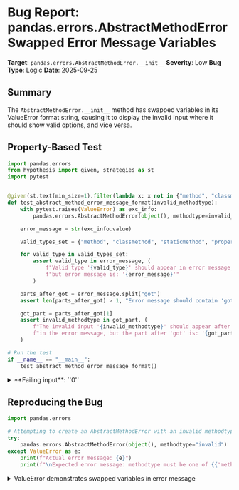 # Bug Report: pandas.errors.AbstractMethodError Swapped Error Message Variables

**Target**: `pandas.errors.AbstractMethodError.__init__`
**Severity**: Low
**Bug Type**: Logic
**Date**: 2025-09-25

## Summary

The `AbstractMethodError.__init__` method has swapped variables in its ValueError format string, causing it to display the invalid input where it should show valid options, and vice versa.

## Property-Based Test

```python
import pandas.errors
from hypothesis import given, strategies as st
import pytest


@given(st.text(min_size=1).filter(lambda x: x not in {"method", "classmethod", "staticmethod", "property"}))
def test_abstract_method_error_message_format(invalid_methodtype):
    with pytest.raises(ValueError) as exc_info:
        pandas.errors.AbstractMethodError(object(), methodtype=invalid_methodtype)

    error_message = str(exc_info.value)

    valid_types_set = {"method", "classmethod", "staticmethod", "property"}

    for valid_type in valid_types_set:
        assert valid_type in error_message, (
            f"Valid type '{valid_type}' should appear in error message, "
            f"but error message is: '{error_message}'"
        )

    parts_after_got = error_message.split("got")
    assert len(parts_after_got) > 1, "Error message should contain 'got'"

    got_part = parts_after_got[1]
    assert invalid_methodtype in got_part, (
        f"The invalid input '{invalid_methodtype}' should appear after 'got' "
        f"in the error message, but the part after 'got' is: '{got_part}'"
    )

# Run the test
if __name__ == "__main__":
    test_abstract_method_error_message_format()
```

<details>

<summary>
**Failing input**: `'0'`
</summary>
```
Traceback (most recent call last):
  File "/home/npc/pbt/agentic-pbt/worker_/19/hypo.py", line 32, in <module>
    test_abstract_method_error_message_format()
    ~~~~~~~~~~~~~~~~~~~~~~~~~~~~~~~~~~~~~~~~~^^
  File "/home/npc/pbt/agentic-pbt/worker_/19/hypo.py", line 7, in test_abstract_method_error_message_format
    def test_abstract_method_error_message_format(invalid_methodtype):
                   ^^^
  File "/home/npc/miniconda/lib/python3.13/site-packages/hypothesis/core.py", line 2124, in wrapped_test
    raise the_error_hypothesis_found
  File "/home/npc/pbt/agentic-pbt/worker_/19/hypo.py", line 25, in test_abstract_method_error_message_format
    assert invalid_methodtype in got_part, (
           ^^^^^^^^^^^^^^^^^^^^^^^^^^^^^^
AssertionError: The invalid input '0' should appear after 'got' in the error message, but the part after 'got' is: ' {'staticmethod', 'method', 'property', 'classmethod'} instead.'
Falsifying example: test_abstract_method_error_message_format(
    invalid_methodtype='0',
)
```
</details>

## Reproducing the Bug

```python
import pandas.errors

# Attempting to create an AbstractMethodError with an invalid methodtype
try:
    pandas.errors.AbstractMethodError(object(), methodtype="invalid")
except ValueError as e:
    print(f"Actual error message: {e}")
    print(f"\nExpected error message: methodtype must be one of {{'method', 'classmethod', 'staticmethod', 'property'}}, got invalid instead.")
```

<details>

<summary>
ValueError demonstrates swapped variables in error message
</summary>
```
Actual error message: methodtype must be one of invalid, got {'method', 'property', 'classmethod', 'staticmethod'} instead.

Expected error message: methodtype must be one of {'method', 'classmethod', 'staticmethod', 'property'}, got invalid instead.
```
</details>

## Why This Is A Bug

This violates expected error message conventions and user expectations in several ways:

1. **Nonsensical Error Message**: The current message says "methodtype must be one of invalid" which is illogical - it's telling the user that the valid value is the invalid input they provided.

2. **Standard Error Message Convention Violation**: Python error messages conventionally follow the pattern "parameter must be one of [valid options], got [invalid input] instead". This error has it backwards.

3. **User Confusion**: When debugging, developers rely on error messages to understand what went wrong. This backwards message will confuse users about what the valid options are versus what they incorrectly provided.

4. **Documentation Inconsistency**: While the pandas documentation doesn't explicitly specify the error message format, standard Python conventions and common sense dictate that error messages should clearly distinguish between valid options and the invalid input received.

## Relevant Context

The bug is located in `/home/npc/miniconda/lib/python3.13/site-packages/pandas/errors/__init__.py` at line 298. The AbstractMethodError class is designed to provide clearer error messages than NotImplementedError for abstract methods in concrete classes.

The methodtype parameter accepts four valid values: 'method', 'classmethod', 'staticmethod', and 'property'. When an invalid value is provided, the ValueError should inform users of these valid options, not tell them that their invalid input is what's required.

This error occurs during the initialization of AbstractMethodError, before the actual AbstractMethodError is raised, so it's a validation error that prevents the intended error from being created.

Link to source code: [pandas/errors/__init__.py:298](https://github.com/pandas-dev/pandas/blob/main/pandas/errors/__init__.py#L298)

## Proposed Fix

```diff
--- a/pandas/errors/__init__.py
+++ b/pandas/errors/__init__.py
@@ -295,7 +295,7 @@ class AbstractMethodError(NotImplementedError):
         types = {"method", "classmethod", "staticmethod", "property"}
         if methodtype not in types:
             raise ValueError(
-                f"methodtype must be one of {methodtype}, got {types} instead."
+                f"methodtype must be one of {types}, got {methodtype} instead."
             )
         self.methodtype = methodtype
         self.class_instance = class_instance
```